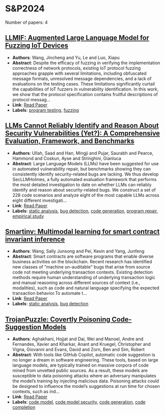 # S&P2024

Number of papers: 4

## [LLMIF: Augmented Large Language Model for Fuzzing IoT Devices](paper_2.md)
- **Authors**: Wang, Jincheng and Yu, Le and Luo, Xiapu
- **Abstract**: Despite the efficacy of fuzzing in verifying the implementation correctness of network protocols, existing IoT protocol fuzzing approaches grapple with several limitations, including obfuscated message formats, unresolved message dependencies, and a lack of evaluations on the testing cases. These limitations significantly curtail the capabilities of IoT fuzzers in vulnerability identification. In this work, we show that the protocol specification contains fruitful descriptions of protocol messag...
- **Link**: [Read Paper](https://ieeexplore.ieee.org/stamp/stamp.jsp?arnumber=10646659)
- **Labels**: [program testing](../../labels/program_testing.md), [fuzzing](../../labels/fuzzing.md)


## [LLMs Cannot Reliably Identify and Reason About Security Vulnerabilities (Yet?): A Comprehensive Evaluation, Framework, and Benchmarks](paper_1.md)
- **Authors**: Ullah, Saad and Han, Mingji and Pujar, Saurabh and Pearce, Hammond and Coskun, Ayse and Stringhini, Gianluca
- **Abstract**: Large Language Models (LLMs) have been suggested for use in automated vulnerability repair, but benchmarks showing they can consistently identify security-related bugs are lacking. We thus develop SecLLMHolmes, a fully automated evaluation framework that performs the most detailed investigation to date on whether LLMs can reliably identify and reason about security-related bugs. We construct a set of 228 code scenarios and analyze eight of the most capable LLMs across eight different investigati...
- **Link**: [Read Paper](https://arxiv.org/pdf/2312.12575)
- **Labels**: [static analysis](../../labels/static_analysis.md), [bug detection](../../labels/bug_detection.md), [code generation](../../labels/code_generation.md), [program repair](../../labels/program_repair.md), [empirical study](../../labels/empirical_study.md)


## [Smartinv: Multimodal learning for smart contract invariant inference](paper_4.md)
- **Authors**: Wang, Sally Junsong and Pei, Kexin and Yang, Junfeng
- **Abstract**: Smart contracts are software programs that enable diverse business activities on the blockchain. Recent research has identified new classes of "machine un-auditable" bugs that arise from source code not meeting underlying transaction contexts. Existing detection methods require human understanding of underlying transaction logic and manual reasoning across different sources of context (i.e., modalities), such as code and natural language specifying the expected transaction behavior.To automate t...
- **Link**: [Read Paper](https://www.computer.org/csdl/proceedings-article/sp/2024/313000a126/1Ub23GNTAeQ)
- **Labels**: [static analysis](../../labels/static_analysis.md), [bug detection](../../labels/bug_detection.md)


## [TrojanPuzzle: Covertly Poisoning Code-Suggestion Models](paper_3.md)
- **Authors**: Aghakhani, Hojjat and Dai, Wei and Manoel, Andre and Fernandes, Xavier and Kharkar, Anant and Kruegel, Christopher and Vigna, Giovanni and Evans, David and Zorn, Ben and Sim, Robert
- **Abstract**: With tools like GitHub Copilot, automatic code suggestion is no longer a dream in software engineering. These tools, based on large language models, are typically trained on massive corpora of code mined from unvetted public sources. As a result, these models are susceptible to data poisoning attacks where an adversary manipulates the model’s training by injecting malicious data. Poisoning attacks could be designed to influence the model’s suggestions at run time for chosen contexts, such as ind...
- **Link**: [Read Paper](https://arxiv.org/pdf/2301.02344)
- **Labels**: [code model](../../labels/code_model.md), [code model security](../../labels/code_model_security.md), [code generation](../../labels/code_generation.md), [code completion](../../labels/code_completion.md)
